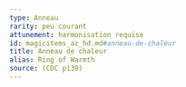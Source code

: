 ```yaml
---
type: Anneau
rarity: peu courant
attunement: harmonisation requise
id: magicitems_az_hd.md#anneau-de-chaleur
title: Anneau de chaleur
alias: Ring of Warmth
source: (CDC p139)
---
```



